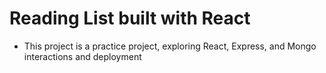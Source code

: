 # Reading List built with React

* This project is a practice project, exploring React, Express, and Mongo interactions and deployment